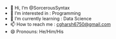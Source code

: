 - 👋 Hi, I’m @SorcerousSyntax
- 👀 I’m interested in : Programming
- 🌱 I’m currently learning : Data Science
- 📫 How to reach me : cgharsh6750@gmail.com
- 😄 Pronouns: He/Him/His
<!---- 💞️ I’m looking to collaborate on ...--->

<!---
SorcerousSyntax/SorcerousSyntax is a ✨ special ✨ repository because its `README.md` (this file) appears on your GitHub profile.
You can click the Preview link to take a look at your changes.
--->
